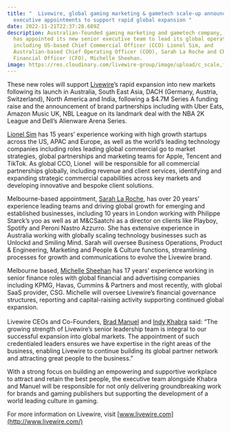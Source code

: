 ```yaml
---
title: "  Livewire, global gaming marketing & gametech scale-up announces new
  executive appointments to support rapid global expansion "
date: 2022-11-21T22:37:28.609Z
description: Australian-founded gaming marketing and gametech company, Livewire
  has appointed its new senior executive team to lead its global operations
  including US-based Chief Commercial Officer (CCO) Lionel Sim, and
  Australian-based Chief Operating Officer (COO), Sarah La Roche and Chief
  Financial Officer (CFO), Michelle Sheehan.
image: https://res.cloudinary.com/livewire-group/image/upload/c_scale,f_auto,q_auto,w_580/v1669070857/Sarah_and_Lionel_nqyavv.jpg
---
```

These new roles will support [Livewire](https://www.linkedin.com/company/71637881/admin/)’s rapid expansion into new markets following its launch in Australia, South East Asia, DACH (Germany, Austria, Switzerland), North America and India, following a $4.7M Series A funding raise and the announcement of brand partnerships including with Uber Eats, Amazon Music UK, NBL League on its landmark deal with the NBA 2K League and Dell’s Alienware Arena Series. 

[Lionel Sim](https://www.linkedin.com/in/lionelshen/) has 15 years’ experience working with high growth startups across the US, APAC and Europe, as well as the world’s leading technology companies including roles leading global commercial go to market strategies, global partnerships and marketing teams for Apple, Tencent and TikTok. As global CCO, Lionel  will be responsible for all commercial partnerships globally, including revenue and client services, identifying and expanding strategic commercial capabilities across key markets and developing innovative and bespoke client solutions.  

Melbourne-based appointment, [Sarah La Roche](https://www.linkedin.com/in/sarahlaroche/), has over 20 years’ experience leading teams and driving global growth for emerging and established businesses, including 10 years in London working with Philippe Starck’s yoo as well as at M&CSaatchi as a director on clients like Playboy, Spotify and Peroni Nastro Azzurro. She has extensive experience in Australia working with globally scaling technology businesses such as Unlockd and Smiling Mind. Sarah will oversee Business Operations, Product & Engineering, Marketing and People & Culture functions, streamlining processes for growth and communications to evolve the Livewire brand.  

Melbourne based, [Michelle Sheehan](https://www.linkedin.com/in/michelle-s-115419247/) has 17 years’ experience working in senior finance roles with global financial and advertising companies including KPMG, Havas, Cummins & Partners and most recently, with global SaaS provider, CSG. Michelle will oversee Livewire’s financial governance structures, reporting and capital-raising activity supporting continued global expansion.  \
 \
Livewire CEOs and Co-Founders, [Brad Manuel](https://www.linkedin.com/in/bradjmanuel/) and [Indy Khabra](https://www.linkedin.com/in/indykhabra/) said: “The growing strength of Livewire’s senior leadership team is integral to our successful expansion into global markets. The appointment of such credentialed leaders ensures we have expertise in the right areas of the business, enabling Livewire to continue building its global partner network and attracting great people to the business.” 

With a strong focus on building an empowering and supportive workplace to attract and retain the best people, the executive team alongside Khabra and Manuel will be responsible for not only delivering groundbreaking work for brands and gaming publishers but supporting the development of a world leading culture in gaming.  

For more information on Livewire, visit [www.livewire.com](http://www.livewire.com/)